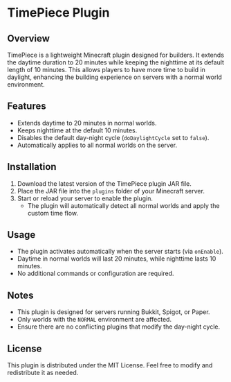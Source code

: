 # TimePiece Plugin

## Overview
TimePiece is a lightweight Minecraft plugin designed for builders. It extends the daytime duration to 20 minutes while keeping the nighttime at its default length of 10 minutes. This allows players to have more time to build in daylight, enhancing the building experience on servers with a normal world environment.

## Features
- Extends daytime to 20 minutes in normal worlds.
- Keeps nighttime at the default 10 minutes.
- Disables the default day-night cycle (`doDaylightCycle` set to `false`).
- Automatically applies to all normal worlds on the server.

## Installation
1. Download the latest version of the TimePiece plugin JAR file.
2. Place the JAR file into the `plugins` folder of your Minecraft server.
3. Start or reload your server to enable the plugin.
   - The plugin will automatically detect all normal worlds and apply the custom time flow.

## Usage
- The plugin activates automatically when the server starts (via `onEnable`).
- Daytime in normal worlds will last 20 minutes, while nighttime lasts 10 minutes.
- No additional commands or configuration are required.

## Notes
- This plugin is designed for servers running Bukkit, Spigot, or Paper.
- Only worlds with the `NORMAL` environment are affected.
- Ensure there are no conflicting plugins that modify the day-night cycle.

## License
This plugin is distributed under the MIT License. Feel free to modify and redistribute it as needed.